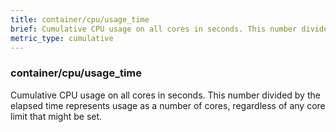 ```yaml
---
title: container/cpu/usage_time
brief: Cumulative CPU usage on all cores in seconds. This number divided by the elapsed time represents usage as a number of cores, regardless of any core limit that might be set.
metric_type: cumulative
---
```

### container/cpu/usage_time

Cumulative CPU usage on all cores in seconds. This number divided by the elapsed time represents usage as a number of cores, regardless of any core limit that might be set.